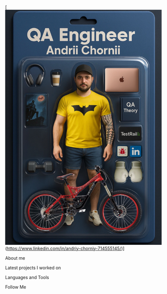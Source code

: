 [![Header](https://github.com/AndriiChornii/andriichornii/blob/main/assets/Andrii_Chornii_Action_Figure.JPEG) (https://www.linkedin.com/in/andriy-chorniy-714555145/)]

About me

Latest projects I worked on

Languages and Tools

Follow Me